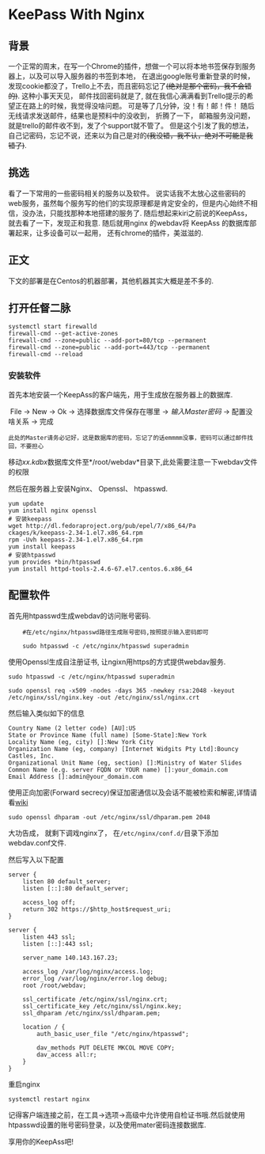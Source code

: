 # KeePass With Nginx

## 背景

一个正常的周末，在写一个Chrome的插件，想做一个可以将本地书签保存到服务器上，以及可以导入服务器的书签到本地， 在退出google账号重新登录的时候，发现cookie都没了，Trello上不去，而且密码忘记了~~(绝对是那个密码，我不会错的)~~. 这种小事天天见， 邮件找回密码就是了, 就在我信心满满看到Trello提示的希望正在路上的时候，我觉得没啥问题。 可是等了几分钟，没！有！邮！件！ 随后无线请求发送邮件，结果也是预料中的没收到， 折腾了一下， 邮箱服务没问题，就是trello的邮件收不到，发了个support就不管了。 但是这个引发了我的想法，自己记密码，忘记不说，还来以为自己是对的~~(我没错，我不认，绝对不可能是我错了)~~. 

## 挑选

看了一下常用的一些密码相关的服务以及软件。 说实话我不太放心这些密码的web服务，虽然每个服务写的他们的实现原理都是肯定安全的，但是内心始终不相信，没办法，只能找那种本地搭建的服务了. 随后想起来kiri之前说的KeepAss， 就去看了一下，发现正和我意. 随后就用nginx 的webdav将 KeepAss 的数据库部署起来，让多设备可以一起用， 还有chrome的插件，美滋滋的.

## 正文

下文的部署是在Centos的机器部署，其他机器其实大概是差不多的.

## 打开任督二脉

```
systemctl start firewalld
firewall-cmd --get-active-zones
firewall-cmd --zone=public --add-port=80/tcp --permanent
firewall-cmd --zone=public --add-port=443/tcp --permanent
firewall-cmd --reload
```

### 安装软件

首先本地安装一个KeepAss的客户端先，用于生成放在服务器上的数据库. 

​	File -> New -> Ok -> 选择数据库文件保存在哪里 -> *输入Master密码* -> 配置没啥关系 -> 完成

​	`此处的Master请务必记好，这是数据库的密码，忘记了的话emmmm没事，密码可以通过邮件找回，不要担心`

移动*xx.kdbx*数据库文件至*/root/webdav*目录下,此处需要注意一下webdav文件的权限

然后在服务器上安装Nginx、 Openssl、 htpasswd.

```
yum update
yum install nginx openssl
# 安装keepass
wget http://dl.fedoraproject.org/pub/epel/7/x86_64/Pa                                                                                             ckages/k/keepass-2.34-1.el7.x86_64.rpm
rpm -Uvh keepass-2.34-1.el7.x86_64.rpm
yum install keepass
# 安装htpasswd
yum provides *bin/htpasswd
yum install httpd-tools-2.4.6-67.el7.centos.6.x86_64
```

## 配置软件

首先用htpasswd生成webdav的访问账号密码.

```
	#在/etc/nginx/htpasswd路径生成账号密码,按照提示输入密码即可

	sudo htpasswd -c /etc/nginx/htpasswd superadmin
```

使用Openssl生成自注册证书, 让ngixn用https的方式提供webdav服务.

```
sudo htpasswd -c /etc/nginx/htpasswd superadmin

sudo openssl req -x509 -nodes -days 365 -newkey rsa:2048 -keyout /etc/nginx/ssl/nginx.key -out /etc/nginx/ssl/nginx.crt
```

然后输入类似如下的信息

```
Country Name (2 letter code) [AU]:US
State or Province Name (full name) [Some-State]:New York
Locality Name (eg, city) []:New York City
Organization Name (eg, company) [Internet Widgits Pty Ltd]:Bouncy Castles, Inc.
Organizational Unit Name (eg, section) []:Ministry of Water Slides
Common Name (e.g. server FQDN or YOUR name) []:your_domain.com
Email Address []:admin@your_domain.com
```

使用正向加密(Forward secrecy)保证加密通信以及会话不能被检索和解密,详情请看[wiki](https://en.wikipedia.org/wiki/Forward_secrecy)

```
sudo openssl dhparam -out /etc/nginx/ssl/dhparam.pem 2048
```

大功告成， 就剩下调戏nginx了， 在`/etc/nginx/conf.d/`目录下添加webdav.conf文件.

然后写入以下配置

```
server {
    listen 80 default_server;
    listen [::]:80 default_server;

    access_log off;
    return 302 https://$http_host$request_uri;
}

server {
    listen 443 ssl;
    listen [::]:443 ssl;

    server_name 140.143.167.23;

    access_log /var/log/nginx/access.log;
    error_log /var/log/nginx/error.log debug;
    root /root/webdav;

    ssl_certificate /etc/nginx/ssl/nginx.crt;
    ssl_certificate_key /etc/nginx/ssl/nginx.key;
    ssl_dhparam /etc/nginx/ssl/dhparam.pem;

    location / {
        auth_basic_user_file "/etc/nginx/htpasswd";

        dav_methods PUT DELETE MKCOL MOVE COPY;
        dav_access all:r;
    }
}
```

重启nginx

```bash
systemctl restart nginx
```

记得客户端连接之前，在工具->选项->高级中允许使用自检证书哦.然后就使用htpasswd设置的账号密码登录，以及使用mater密码连接数据库.

享用你的KeepAss吧! 